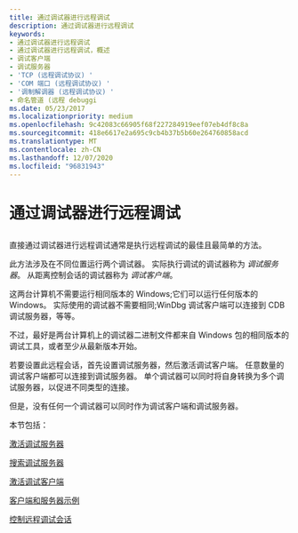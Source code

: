 ```yaml
---
title: 通过调试器进行远程调试
description: 通过调试器进行远程调试
keywords:
- 通过调试器进行远程调试
- 通过调试器进行远程调试，概述
- 调试客户端
- 调试服务器
- 'TCP (远程调试协议) '
- 'COM 端口 (远程调试协议) '
- '调制解调器 (远程调试协议) '
- 命名管道 (远程 debuggi
ms.date: 05/23/2017
ms.localizationpriority: medium
ms.openlocfilehash: 9c42083c66905f68f227284919eef07eb4df8c8a
ms.sourcegitcommit: 418e6617e2a695c9cb4b37b5b60e264760858acd
ms.translationtype: MT
ms.contentlocale: zh-CN
ms.lasthandoff: 12/07/2020
ms.locfileid: "96831943"
---
```

# <a name="remote-debugging-through-the-debugger"></a>通过调试器进行远程调试


## <span id="ddk_remote_debugging_through_the_debugger_dbg"></span><span id="DDK_REMOTE_DEBUGGING_THROUGH_THE_DEBUGGER_DBG"></span>


直接通过调试器进行远程调试通常是执行远程调试的最佳且最简单的方法。

此方法涉及在不同位置运行两个调试器。 实际执行调试的调试器称为 *调试服务器*。 从距离控制会话的调试器称为 *调试客户端*。

这两台计算机不需要运行相同版本的 Windows;它们可以运行任何版本的 Windows。 实际使用的调试器不需要相同;WinDbg 调试客户端可以连接到 CDB 调试服务器，等等。

不过，最好是两台计算机上的调试器二进制文件都来自 Windows 包的相同版本的调试工具，或者至少从最新版本开始。

若要设置此远程会话，首先设置调试服务器，然后激活调试客户端。 任意数量的调试客户端都可以连接到调试服务器。 单个调试器可以同时将自身转换为多个调试服务器，以促进不同类型的连接。

但是，没有任何一个调试器可以同时作为调试客户端和调试服务器。

本节包括：

[激活调试服务器](activating-a-debugging-server.md)

[搜索调试服务器](searching-for-debugging-servers.md)

[激活调试客户端](activating-a-debugging-client.md)

[客户端和服务器示例](client-and-server-examples.md)

[控制远程调试会话](controlling-a-remote-debugging-session.md)

 

 





